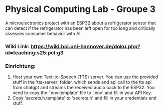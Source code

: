 # Physical Computing Lab - Groupe 3

A microelectronics project with an ESP32 about a refrigerator sensor that can detect if the refrigerator has been left open for too long and critically assesses consumer behavior with AI.

### Wiki Link: https://wiki.hci.uni-hannover.de/doku.php?id=teaching:s25:pcl:g3


### Einrichtung:
1. Host your own Text-to-Speech (TTS) server. You can use the provided stuff in the 'tts-server' folder, which sends and api call to the tts api from chatgpt and streams the received audio back to the ESP32.
You need to copy the '.env.template' file to '.env' and fill in your API Key.
2. Copy 'secrets.h.template' to 'secrets.h' and fill in your credentials and stuff.